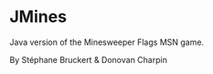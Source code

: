 JMines
======

Java version of the Minesweeper Flags MSN game.

By Stéphane Bruckert & Donovan Charpin
